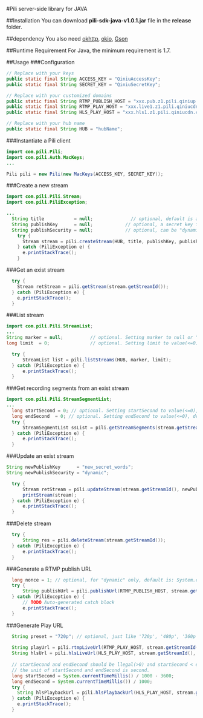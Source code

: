 #Pili server-side library for JAVA

##Installation
You can download **pili-sdk-java-v1.0.1.jar** file in the **release** folder.

##dependency
You also need [okhttp][1], [okio][2], [Gson][3]

[1]: http://square.github.io/okhttp/
[2]: https://github.com/square/okio
[3]: https://code.google.com/p/google-gson/downloads/detail?name=google-gson-2.2.4-release.zip&

##Runtime Requirement
For Java, the minimum requirement is 1.7.

##Usage
###Configuration
```JAVA
// Replace with your keys
public static final String ACCESS_KEY = "QiniuAccessKey";
public static final String SECRET_KEY = "QiniuSecretKey";

// Replace with your customized domains
public static final String RTMP_PUBLISH_HOST = "xxx.pub.z1.pili.qiniup.com";
public static final String RTMP_PLAY_HOST = "xxx.live1.z1.pili.qiniucdn.com";
public static final String HLS_PLAY_HOST = "xxx.hls1.z1.pili.qiniucdn.com";

// Replace with your hub name
public static final String HUB = "hubName";
```

###Instantiate a Pili client
```JAVA
import com.pili.Pili;
import com.pili.Auth.MacKeys;
...

Pili pili = new Pili(new MacKeys(ACCESS_KEY, SECRET_KEY));

```

###Create a new stream
```JAVA
import com.pili.Pili.Stream;
import com.pili.PiliException;

...
  String title           = null;              // optional, default is auto-generated. Setting title to null or "" or " ", default you choosed.
  String publishKey      = null;            // optional, a secret key for signing the <publishToken>, default is   auto-generated. Setting publishKey to null or "" or " ", default you choosed.
  String publishSecurity = null;            // optional, can be "dynamic" or "static", default is "dynamic"
    try {
      Stream stream = pili.createStream(HUB, title, publishKey, publishSecurity);
    } catch (PiliException e) {
      e.printStackTrace();
    }
```

###Get an exist stream
```JAVA
  try {
    Stream retStream = pili.getStream(stream.getStreamId());
  } catch (PiliException e) {
    e.printStackTrace();
  }
```

###List stream
```JAVA
import com.pili.Pili.StreamList;
...
String marker = null;          // optional. Setting marker to null or "" or " ", default you choosed.
long limit  = 0;               // optional. Setting limit to value(<=0), default you choosed.

  try {
      StreamList list = pili.listStreams(HUB, marker, limit);
  } catch (PiliException e) {
      e.printStackTrace();
  }
```

###Get recording segments from an exist stream
```JAVA
import com.pili.Pili.StreamSegmentList;
...
  long startSecond = 0; // optional. Setting startSecond to value(<=0), default you choosed.
  long endSecond  = 0; // optional. Setting endSecond to value(<=0), default you choosed.
  try {
      StreamSegmentList ssList = pili.getStreamSegments(stream.getStreamId(), startSecond, endSecond);
  } catch (PiliException e) {
      e.printStackTrace();
  }
```

###Update an exist stream
```JAVA
String newPublishKey      = "new_secret_words";
String newPublishSecurity = "dynamic";

  try {
      Stream retStream = pili.updateStream(stream.getStreamId(), newPublishKey, newPublishSecurity);
      printStream(stream);
  } catch (PiliException e) {
      e.printStackTrace();
  }
```
###Delete stream
```JAVA
  try {
      String res = pili.deleteStream(stream.getStreamId());
  } catch (PiliException e) {
      e.printStackTrace();
  }
```

###Generate a RTMP publish URL
```JAVA
  long nonce = 1; // optional, for "dynamic" only, default is: System.currentTimeMillis(). Setting nonce to value(<=0), default you choosed. 
  try {
      String publishUrl = pili.publishUrl(RTMP_PUBLISH_HOST, stream.getStreamId(), stream.getPublishKey(), stream.getPublishSecurity(), nonce);
  } catch (PiliException e) {
      // TODO Auto-generated catch block
      e.printStackTrace();
  }
```

###Generate Play URL
```JAVA
  String preset = "720p"; // optional, just like '720p', '480p', '360p', '240p'. All presets should be defined first. Setting preset to null or "" or " " ..., default you choosed.
  
  String playUrl = pili.rtmpLiveUrl(RTMP_PLAY_HOST, stream.getStreamId(), preset);
  String hlsUrl = pili.hlsLiveUrl(HLS_PLAY_HOST, stream.getStreamId(), preset);
  
  // startSecond and endSecond should be llegal(>0) and startSecond < endSecond, otherwise PiliException will be thrown
  // the unit of startSecond and endSecond is second.
  long startSecond = System.currentTimeMillis() / 1000 - 3600; 
  long endSecond = System.currentTimeMillis()) / 1000;
  try {
    String hlsPlaybackUrl = pili.hlsPlaybackUrl(HLS_PLAY_HOST, stream.getStreamId(), startSecond, endSecond, preset);
  } catch (PiliException e) {
    e.printStackTrace();
  }
```

